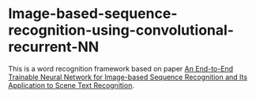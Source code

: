 # Image-based-sequence-recognition-using-convolutional-recurrent-NN

This is a word recognition framework based on paper [An End-to-End Trainable Neural Network for Image-based Sequence Recognition and Its Application to Scene Text Recognition](https://arxiv.org/abs/1507.05717).

